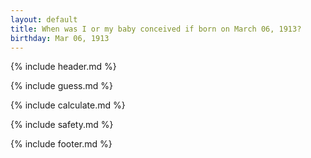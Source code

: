 ```yaml
---
layout: default
title: When was I or my baby conceived if born on March 06, 1913?
birthday: Mar 06, 1913
---
```


{% include header.md %}

{% include guess.md %}

{% include calculate.md %}

{% include safety.md %}

{% include footer.md %}



